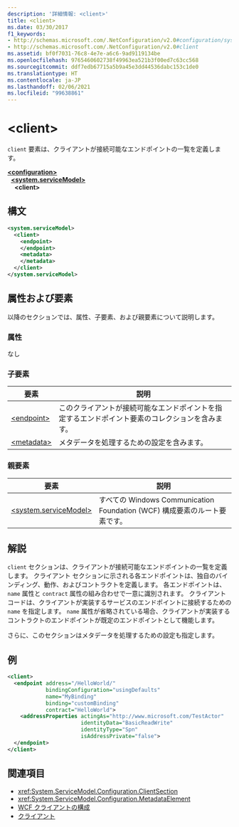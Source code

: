 ```yaml
---
description: '詳細情報: <client>'
title: <client>
ms.date: 03/30/2017
f1_keywords:
- http://schemas.microsoft.com/.NetConfiguration/v2.0#configuration/system.ServiceModel/client
- http://schemas.microsoft.com/.NetConfiguration/v2.0#client
ms.assetid: bf0f7031-76c8-4e7e-a6c6-9ad9119134be
ms.openlocfilehash: 9765460602738f49963ea521b3f00ed7c63cc568
ms.sourcegitcommit: ddf7edb67715a5b9a45e3dd44536dabc153c1de0
ms.translationtype: HT
ms.contentlocale: ja-JP
ms.lasthandoff: 02/06/2021
ms.locfileid: "99638861"
---
```

# \<client>

`client` 要素は、クライアントが接続可能なエンドポイントの一覧を定義します。

[**\<configuration>**](../configuration-element.md)\
&nbsp;&nbsp;[**\<system.serviceModel>**](system-servicemodel.md)\
&nbsp;&nbsp;&nbsp;&nbsp;**\<client>**

## <a name="syntax"></a>構文

```xml
<system.serviceModel>
  <client>
    <endpoint>
    </endpoint>
    <metadata>
    </metadata>
  </client>
</system.serviceModel>
```

## <a name="attributes-and-elements"></a>属性および要素

 以降のセクションでは、属性、子要素、および親要素について説明します。

### <a name="attributes"></a>属性

 なし

### <a name="child-elements"></a>子要素

|要素|説明|
|-------------|-----------------|
|[\<endpoint>](endpoint-of-client.md)|このクライアントが接続可能なエンドポイントを指定するエンドポイント要素のコレクションを含みます。|
|[\<metadata>](metadata.md)|メタデータを処理するための設定を含みます。|

### <a name="parent-elements"></a>親要素

|要素|説明|
|-------------|-----------------|
|[\<system.serviceModel>](system-servicemodel.md)|すべての Windows Communication Foundation (WCF) 構成要素のルート要素です。|

## <a name="remarks"></a>解説

 `client` セクションは、クライアントが接続可能なエンドポイントの一覧を定義します。 クライアント セクションに示される各エンドポイントは、独自のバインディング、動作、およびコントラクトを定義します。 各エンドポイントは、`name` 属性と `contract` 属性の組み合わせで一意に識別されます。 クライアント コードは、クライアントが実装するサービスのエンドポイントに接続するための `name` を指定します。 `name` 属性が省略されている場合、クライアントが実装するコントラクトのエンドポイントが既定のエンドポイントとして機能します。

 さらに、このセクションはメタデータを処理するための設定も指定します。

## <a name="example"></a>例

```xml
<client>
  <endpoint address="/HelloWorld/"
            bindingConfiguration="usingDefaults"
            name="MyBinding"
            binding="customBinding"
            contract="HelloWorld">
    <addressProperties actingAs="http://www.microsoft.com/TestActor"
                       identityData="BasicReadWrite"
                       identityType="Spn"
                       isAddressPrivate="false">
  </endpoint>
</client>
```

## <a name="see-also"></a>関連項目

- <xref:System.ServiceModel.Configuration.ClientSection>
- <xref:System.ServiceModel.Configuration.MetadataElement>
- [WCF クライアントの構成](../../../wcf/feature-details/client-configuration.md)
- [クライアント](../../../wcf/feature-details/clients.md)

